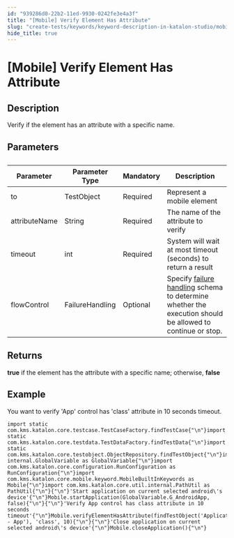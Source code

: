 ```yaml
---
id: "939286d0-22b2-11ed-9930-0242fe3e4a3f"
title: "[Mobile] Verify Element Has Attribute"
slug: "create-tests/keywords/keyword-description-in-katalon-studio/mobile-keywords/mobile-verify-element-has-attribute"
hide_title: true
---
```


# <a id="id_0" class="anchor_top_offset"/><a id="ariaid-title1" class="anchor_top_offset"/>[Mobile] Verify Element Has Attribute


## <a id="id_0__id_1" class="anchor_top_offset"/>Description

              
<p xmlns="http://www.w3.org/1999/xhtml" className="p">Verify if the element has an attribute with a specific name.</p> 
      

## <a id="id_0__id_2" class="anchor_top_offset"/>Parameters

              
<table xmlns="http://www.w3.org/1999/xhtml" className="table anchor_top_offset" id="id_0__50ac186c-53ce-45fb-a5c8-b1dc0581150c"><caption /><thead className="thead"><tr className><th className="entry anchor_top_offset" id="id_0__50ac186c-53ce-45fb-a5c8-b1dc0581150c__entry__1">Parameter</th><th className="entry anchor_top_offset" id="id_0__50ac186c-53ce-45fb-a5c8-b1dc0581150c__entry__2">Parameter Type</th><th className="entry anchor_top_offset" id="id_0__50ac186c-53ce-45fb-a5c8-b1dc0581150c__entry__3">Mandatory</th><th className="entry anchor_top_offset" id="id_0__50ac186c-53ce-45fb-a5c8-b1dc0581150c__entry__4">Description</th></tr></thead><tbody className="tbody"><tr className><td className="entry" headers="id_0__50ac186c-53ce-45fb-a5c8-b1dc0581150c__entry__1 id_0__50ac186c-53ce-45fb-a5c8-b1dc0581150c__entry__2 id_0__50ac186c-53ce-45fb-a5c8-b1dc0581150c__entry__3 id_0__50ac186c-53ce-45fb-a5c8-b1dc0581150c__entry__4 ">to</td><td className="entry" headers="id_0__50ac186c-53ce-45fb-a5c8-b1dc0581150c__entry__1 id_0__50ac186c-53ce-45fb-a5c8-b1dc0581150c__entry__2 id_0__50ac186c-53ce-45fb-a5c8-b1dc0581150c__entry__3 id_0__50ac186c-53ce-45fb-a5c8-b1dc0581150c__entry__4 ">TestObject</td><td className="entry" headers="id_0__50ac186c-53ce-45fb-a5c8-b1dc0581150c__entry__1 id_0__50ac186c-53ce-45fb-a5c8-b1dc0581150c__entry__2 id_0__50ac186c-53ce-45fb-a5c8-b1dc0581150c__entry__3 id_0__50ac186c-53ce-45fb-a5c8-b1dc0581150c__entry__4 ">Required</td><td className="entry" headers="id_0__50ac186c-53ce-45fb-a5c8-b1dc0581150c__entry__1 id_0__50ac186c-53ce-45fb-a5c8-b1dc0581150c__entry__2 id_0__50ac186c-53ce-45fb-a5c8-b1dc0581150c__entry__3 id_0__50ac186c-53ce-45fb-a5c8-b1dc0581150c__entry__4 ">Represent a mobile element</td></tr><tr className><td className="entry" headers="id_0__50ac186c-53ce-45fb-a5c8-b1dc0581150c__entry__1 id_0__50ac186c-53ce-45fb-a5c8-b1dc0581150c__entry__2 id_0__50ac186c-53ce-45fb-a5c8-b1dc0581150c__entry__3 id_0__50ac186c-53ce-45fb-a5c8-b1dc0581150c__entry__4 ">attributeName</td><td className="entry" headers="id_0__50ac186c-53ce-45fb-a5c8-b1dc0581150c__entry__1 id_0__50ac186c-53ce-45fb-a5c8-b1dc0581150c__entry__2 id_0__50ac186c-53ce-45fb-a5c8-b1dc0581150c__entry__3 id_0__50ac186c-53ce-45fb-a5c8-b1dc0581150c__entry__4 ">String</td><td className="entry" headers="id_0__50ac186c-53ce-45fb-a5c8-b1dc0581150c__entry__1 id_0__50ac186c-53ce-45fb-a5c8-b1dc0581150c__entry__2 id_0__50ac186c-53ce-45fb-a5c8-b1dc0581150c__entry__3 id_0__50ac186c-53ce-45fb-a5c8-b1dc0581150c__entry__4 ">Required</td><td className="entry" headers="id_0__50ac186c-53ce-45fb-a5c8-b1dc0581150c__entry__1 id_0__50ac186c-53ce-45fb-a5c8-b1dc0581150c__entry__2 id_0__50ac186c-53ce-45fb-a5c8-b1dc0581150c__entry__3 id_0__50ac186c-53ce-45fb-a5c8-b1dc0581150c__entry__4 ">The name of the attribute to verify</td></tr><tr className><td className="entry" headers="id_0__50ac186c-53ce-45fb-a5c8-b1dc0581150c__entry__1 id_0__50ac186c-53ce-45fb-a5c8-b1dc0581150c__entry__2 id_0__50ac186c-53ce-45fb-a5c8-b1dc0581150c__entry__3 id_0__50ac186c-53ce-45fb-a5c8-b1dc0581150c__entry__4 ">timeout</td><td className="entry" headers="id_0__50ac186c-53ce-45fb-a5c8-b1dc0581150c__entry__1 id_0__50ac186c-53ce-45fb-a5c8-b1dc0581150c__entry__2 id_0__50ac186c-53ce-45fb-a5c8-b1dc0581150c__entry__3 id_0__50ac186c-53ce-45fb-a5c8-b1dc0581150c__entry__4 ">int</td><td className="entry" headers="id_0__50ac186c-53ce-45fb-a5c8-b1dc0581150c__entry__1 id_0__50ac186c-53ce-45fb-a5c8-b1dc0581150c__entry__2 id_0__50ac186c-53ce-45fb-a5c8-b1dc0581150c__entry__3 id_0__50ac186c-53ce-45fb-a5c8-b1dc0581150c__entry__4 ">Required</td><td className="entry" headers="id_0__50ac186c-53ce-45fb-a5c8-b1dc0581150c__entry__1 id_0__50ac186c-53ce-45fb-a5c8-b1dc0581150c__entry__2 id_0__50ac186c-53ce-45fb-a5c8-b1dc0581150c__entry__3 id_0__50ac186c-53ce-45fb-a5c8-b1dc0581150c__entry__4 ">System will wait at most timeout (seconds) to return a         result</td></tr><tr className><td className="entry" headers="id_0__50ac186c-53ce-45fb-a5c8-b1dc0581150c__entry__1 id_0__50ac186c-53ce-45fb-a5c8-b1dc0581150c__entry__2 id_0__50ac186c-53ce-45fb-a5c8-b1dc0581150c__entry__3 id_0__50ac186c-53ce-45fb-a5c8-b1dc0581150c__entry__4 ">flowControl</td><td className="entry" headers="id_0__50ac186c-53ce-45fb-a5c8-b1dc0581150c__entry__1 id_0__50ac186c-53ce-45fb-a5c8-b1dc0581150c__entry__2 id_0__50ac186c-53ce-45fb-a5c8-b1dc0581150c__entry__3 id_0__50ac186c-53ce-45fb-a5c8-b1dc0581150c__entry__4 ">FailureHandling</td><td className="entry" headers="id_0__50ac186c-53ce-45fb-a5c8-b1dc0581150c__entry__1 id_0__50ac186c-53ce-45fb-a5c8-b1dc0581150c__entry__2 id_0__50ac186c-53ce-45fb-a5c8-b1dc0581150c__entry__3 id_0__50ac186c-53ce-45fb-a5c8-b1dc0581150c__entry__4 ">Optional</td><td className="entry" headers="id_0__50ac186c-53ce-45fb-a5c8-b1dc0581150c__entry__1 id_0__50ac186c-53ce-45fb-a5c8-b1dc0581150c__entry__2 id_0__50ac186c-53ce-45fb-a5c8-b1dc0581150c__entry__3 id_0__50ac186c-53ce-45fb-a5c8-b1dc0581150c__entry__4 ">Specify <a className="xref" href="/docs/maintain/configure-failure-handling-settings-in-katalon-studio">failure handling</a> schema to         determine whether the execution should be allowed to continue or         stop.</td></tr></tbody></table> 
      

## <a id="id_0__id_3" class="anchor_top_offset"/>Returns

              
<p xmlns="http://www.w3.org/1999/xhtml" className="p">   <strong className="ph b">true</strong> if the element has the attribute with   a specific name; otherwise, <strong className="ph b">false</strong> </p> 
      

## <a id="id_0__id_4" class="anchor_top_offset"/>Example

              
<p xmlns="http://www.w3.org/1999/xhtml" className="p">You want to verify 'App' control has 'class' attribute in 10   seconds timeout.</p> 
              
<pre xmlns="http://www.w3.org/1999/xhtml" className="pre codeblock"><code>import static com.kms.katalon.core.testcase.TestCaseFactory.findTestCase{"\n"}import static com.kms.katalon.core.testdata.TestDataFactory.findTestData{"\n"}import static com.kms.katalon.core.testobject.ObjectRepository.findTestObject{"\n"}import internal.GlobalVariable as GlobalVariable{"\n"}import com.kms.katalon.core.configuration.RunConfiguration as RunConfiguration{"\n"}import com.kms.katalon.core.mobile.keyword.MobileBuiltInKeywords as Mobile{"\n"}import com.kms.katalon.core.util.internal.PathUtil as PathUtil{"\n"}{"\n"}'Start application on current selected android\'s device'{"\n"}Mobile.startApplication(GlobalVariable.G_AndroidApp, false){"\n"}{"\n"}'Verify App control has class attribute in 10 seconds timeout'{"\n"}Mobile.verifyElementHasAttribute(findTestObject('Application/android.widget.TextView - App'), 'class', 10){"\n"}{"\n"}'Close application on current selected android\'s device'{"\n"}Mobile.closeApplication(){"\n"}</code></pre> 
            
